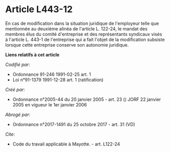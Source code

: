 # Article L443-12

En cas de modification dans la situation juridique de l'employeur telle que mentionnée au deuxième alinéa de l'article L.
122-24, le mandat des membres élus du comité d'entreprise et des représentants syndicaux visés à l'article L. 443-1 de
l'entreprise qui a fait l'objet de la modification subsiste lorsque cette entreprise conserve son autonomie juridique.

**Liens relatifs à cet article**

_Codifié par_:

  - Ordonnance 91-246 1991-02-25 art. 1
  - Loi n°91-1379 1991-12-28 art. 1 (ratification)

_Créé par_:

  - Ordonnance n°2005-44 du 20 janvier 2005 - art. 23 () JORF 22 janvier 2005 en vigueur le 1er janvier 2006

_Abrogé par_:

  - Ordonnance n°2017-1491 du 25 octobre 2017 - art. 31 (VD)

_Cite_:

  - Code du travail applicable à Mayotte. - art. L122-24
